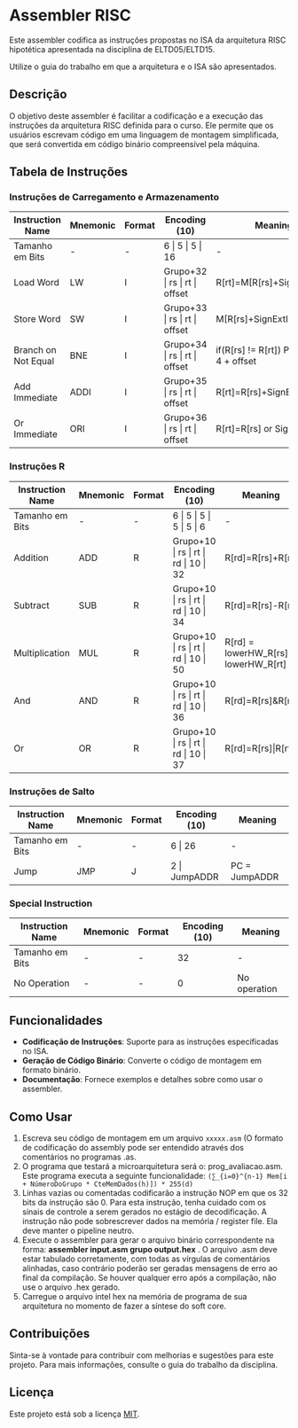 # Assembler RISC

Este assembler codifica as instruções propostas no ISA da arquitetura RISC hipotética apresentada na disciplina de ELTD05/ELTD15. 

Utilize o guia do trabalho em que a arquitetura e o ISA são apresentados.

## Descrição

O objetivo deste assembler é facilitar a codificação e a execução das instruções da arquitetura RISC definida para o curso. Ele permite que os usuários escrevam código em uma linguagem de montagem simplificada, que será convertida em código binário compreensível pela máquina.



<!-- ## ISA da arquitetura proposta

# Tabela de Instruções

## Instruções de Carregamento e Armazenamento

| Instruction Name               | Mnemonic | Format | Encoding (10)                    | Meaning                                   |
|--------------------------------|----------|--------|----------------------------------|-------------------------------------------|
| Tamanho em Bits                | -        |   -    | 6        | 5  | 5  | 16          |                                           |
| Load Word                      | LW       | I      | Grupo+32 | rs | rt | offset      | R[rt]=M[R[rs]+SignExtImm]                 |
| Store Word                     | SW       | I      | Grupo+33 | rs | rt | offset      | M[R[rs]+SignExtImm]=R[rt]                 |
| Branch on Not Equal            | BNE      | I      | Grupo+34 | rs | rt | offset      | if(R[rs] != R[rt]) PC = PC + 4 + offset   |
| Add Immediate                  | ADDI     | I      | Grupo+35 | rs | rt | offset      | R[rt]=R[rs]+SignExtImm                    |
| Or Immediate                   | ORI      | I      | Grupo+36 | rs | rt | offset      | R[rt]=R[rs] or SignExtImm                 |


## Instruções R

| Instruction Name  | Mnemonic  |     Format    | Encoding (10)                      | Meaning                              |
|-------------------|-----------|----------------------------------------------------|--------------------------------------|
| Tamanho em Bits   |   -             -         | 6         | 5  | 5  | 5  | 5  | 6  |          -                           |
| Addition          | ADD       | R             | Grupo+10  | rs | rt | rd | 10 | 32 | R[rd]=R[rs]+R[rt]                    |
| Subtract          | SUB       | R             | Grupo+10  | rs | rt | rd | 10 | 34 | R[rd]=R[rs]-R[rt]                    |
| Multiplication    | MUL       | R             | Grupo+10  | rs | rt | rd | 10 | 50 | R[rd] = lowerHW_R[rs] * lowerHW_R[rt]|    
| And               | AND       | R             | Grupo+10  | rs | rt | rd | 10 | 36 | R[rd]=R[rs]&R[rt]                    |
| Or                | OR        | R             | Grupo+10  | rs | rt | rd | 10 | 37 | R[rd]=R[rs]|R[rt]                    |

## Instruções de Salto

| Instruction Name               | Mnemonic | Format    | Encoding (10) | Meaning           |
|--------------------------------|----------|-----------|---------------|-------------------|
| Tamanho em Bits                     -          -      | 6 |       26  |        -          | 
| Jump                           | JMP      | J         | 2 | JumpADDR  |  PC = JumpADDR    |

## Special Instruction

| Instruction Name               | Mnemonic | Format    | Encoding (10) | Meaning           |
|--------------------------------|----------|-----------|---------------|-------------------|
| Tamanho em Bits                     -          -      |    32         |        -          | 
| No Operation                   |          |    -      |     0         | No operation      |


-->


<h2>Tabela de Instruções</h2>

<h3>Instruções de Carregamento e Armazenamento</h3>

<table>
  <thead>
    <tr>
      <th>Instruction Name</th>
      <th>Mnemonic</th>
      <th>Format</th>
      <th>Encoding (10)</th>
      <th>Meaning</th>
    </tr>
  </thead>
  <tbody>
    <tr>
      <td>Tamanho em Bits</td>
      <td>-</td>
      <td>-</td>
      <td>6 | 5 | 5 | 16</td>
      <td>-</td>
    </tr>
    <tr>
      <td>Load Word</td>
      <td>LW</td>
      <td>I</td>
      <td>Grupo+32 | rs | rt | offset</td>
      <td>R[rt]=M[R[rs]+SignExtImm]</td>
    </tr>
    <tr>
      <td>Store Word</td>
      <td>SW</td>
      <td>I</td>
      <td>Grupo+33 | rs | rt | offset</td>
      <td>M[R[rs]+SignExtImm]=R[rt]</td>
    </tr>
    <tr>
      <td>Branch on Not Equal</td>
      <td>BNE</td>
      <td>I</td>
      <td>Grupo+34 | rs | rt | offset</td>
      <td>if(R[rs] != R[rt]) PC = PC + 4 + offset</td>
    </tr>
    <tr>
      <td>Add Immediate</td>
      <td>ADDI</td>
      <td>I</td>
      <td>Grupo+35 | rs | rt | offset</td>
      <td>R[rt]=R[rs]+SignExtImm</td>
    </tr>
    <tr>
      <td>Or Immediate</td>
      <td>ORI</td>
      <td>I</td>
      <td>Grupo+36 | rs | rt | offset</td>
      <td>R[rt]=R[rs] or SignExtImm</td>
    </tr>
  </tbody>
</table>

<h3>Instruções R</h3>

<table>
  <thead>
    <tr>
      <th>Instruction Name</th>
      <th>Mnemonic</th>
      <th>Format</th>
      <th>Encoding (10)</th>
      <th>Meaning</th>
    </tr>
  </thead>
  <tbody>
    <tr>
      <td>Tamanho em Bits</td>
      <td>-</td>
      <td>-</td>
      <td>6 | 5 | 5 | 5 | 5 | 6</td>
      <td>-</td>
    </tr>
    <tr>
      <td>Addition</td>
      <td>ADD</td>
      <td>R</td>
      <td>Grupo+10 | rs | rt | rd | 10 | 32</td>
      <td>R[rd]=R[rs]+R[rt]</td>
    </tr>
    <tr>
      <td>Subtract</td>
      <td>SUB</td>
      <td>R</td>
      <td>Grupo+10 | rs | rt | rd | 10 | 34</td>
      <td>R[rd]=R[rs]-R[rt]</td>
    </tr>
    <tr>
      <td>Multiplication</td>
      <td>MUL</td>
      <td>R</td>
      <td>Grupo+10 | rs | rt | rd | 10 | 50</td>
      <td>R[rd] = lowerHW_R[rs] * lowerHW_R[rt]</td>
    </tr>
    <tr>
      <td>And</td>
      <td>AND</td>
      <td>R</td>
      <td>Grupo+10 | rs | rt | rd | 10 | 36</td>
      <td>R[rd]=R[rs]&R[rt]</td>
    </tr>
    <tr>
      <td>Or</td>
      <td>OR</td>
      <td>R</td>
      <td>Grupo+10 | rs | rt | rd | 10 | 37</td>
      <td>R[rd]=R[rs]|R[rt]</td>
    </tr>
  </tbody>
</table>

<h3>Instruções de Salto</h3>

<table>
  <thead>
    <tr>
      <th>Instruction Name</th>
      <th>Mnemonic</th>
      <th>Format</th>
      <th>Encoding (10)</th>
      <th>Meaning</th>
    </tr>
  </thead>
  <tbody>
    <tr>
      <td>Tamanho em Bits</td>
      <td>-</td>
      <td>-</td>
      <td>6 | 26</td>
      <td>-</td>
    </tr>
    <tr>
      <td>Jump</td>
      <td>JMP</td>
      <td>J</td>
      <td>2 | JumpADDR</td>
      <td>PC = JumpADDR</td>
    </tr>
  </tbody>
</table>

<h3>Special Instruction</h3>

<table>
  <thead>
    <tr>
      <th>Instruction Name</th>
      <th>Mnemonic</th>
      <th>Format</th>
      <th>Encoding (10)</th>
      <th>Meaning</th>
    </tr>
  </thead>
  <tbody>
    <tr>
      <td>Tamanho em Bits</td>
      <td>-</td>
      <td>-</td>
      <td>32</td>
      <td>-</td>
    </tr>
    <tr>
      <td>No Operation</td>
      <td>-</td>
      <td>-</td>
      <td>0</td>
      <td>No operation</td>
    </tr>
  </tbody>
</table>




## Funcionalidades

- **Codificação de Instruções**: Suporte para as instruções especificadas no ISA.
- **Geração de Código Binário**: Converte o código de montagem em formato binário.
- **Documentação**: Fornece exemplos e detalhes sobre como usar o assembler.

## Como Usar

1. Escreva seu código de montagem em um  arquivo `xxxxx.asm` (O formato de codificação do assembly pode ser entendido através dos comentários no programas .as.
2. O programa que testará a microarquitetura será o: prog_avaliacao.asm. Este programa executa a seguinte funcionalidade:
   `(∑_{i=0}^{n-1} Mem[i + NúmeroDoGrupo * CteMemDados(h)]) * 255(d)`
4. Linhas vazias ou comentadas codificarão a instrução NOP em que os 32 bits da instrução são 0. Para esta instrução, tenha cuidado com os sinais de controle a serem gerados no estágio de decodificação. A instrução não pode sobrescrever dados na memória / register file. Ela deve manter o pipeline neutro.
5. Execute o assembler para gerar o arquivo binário correspondente na forma: **assembler input.asm grupo output.hex** . O arquivo .asm deve estar tabulado corretamente, com todas as vírgulas de comentários alinhadas, caso contrário poderão ser geradas mensagens de erro ao final da compilação. Se houver qualquer erro após a compilação, não use o arquivo .hex gerado.
6. Carregue o arquivo intel hex na memória de programa de sua arquitetura no momento de fazer a síntese do soft core.

## Contribuições

Sinta-se à vontade para contribuir com melhorias e sugestões para este projeto. Para mais informações, consulte o guia do trabalho da disciplina.

## Licença

Este projeto está sob a licença [MIT](LICENSE).

